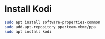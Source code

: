 # Install Kodi

```bash
sudo apt install software-properties-common
sudo add-apt-repository ppa:team-xbmc/ppa
sudo apt install kodi
```
